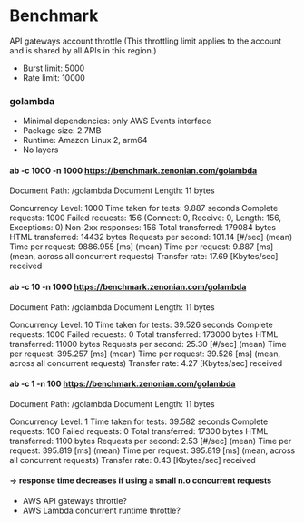 # Benchmark

API gateways account throttle (This throttling limit applies to the account and is shared by all APIs in this region.)

- Burst limit: 5000
- Rate limit: 10000

### golambda

- Minimal dependencies: only AWS Events interface
- Package size: 2.7MB
- Runtime: Amazon Linux 2, arm64
- No layers

#### ab -c 1000 -n 1000 https://benchmark.zenonian.com/golambda

Document Path: /golambda
Document Length: 11 bytes

Concurrency Level: 1000
Time taken for tests: 9.887 seconds
Complete requests: 1000
Failed requests: 156
(Connect: 0, Receive: 0, Length: 156, Exceptions: 0)
Non-2xx responses: 156
Total transferred: 179084 bytes
HTML transferred: 14432 bytes
Requests per second: 101.14 [#/sec] (mean)
Time per request: 9886.955 [ms] (mean)
Time per request: 9.887 [ms] (mean, across all concurrent requests)
Transfer rate: 17.69 [Kbytes/sec] received

#### ab -c 10 -n 1000 https://benchmark.zenonian.com/golambda

Document Path: /golambda
Document Length: 11 bytes

Concurrency Level: 10
Time taken for tests: 39.526 seconds
Complete requests: 1000
Failed requests: 0
Total transferred: 173000 bytes
HTML transferred: 11000 bytes
Requests per second: 25.30 [#/sec] (mean)
Time per request: 395.257 [ms] (mean)
Time per request: 39.526 [ms] (mean, across all concurrent requests)
Transfer rate: 4.27 [Kbytes/sec] received

#### ab -c 1 -n 100 https://benchmark.zenonian.com/golambda

Document Path: /golambda
Document Length: 11 bytes

Concurrency Level: 1
Time taken for tests: 39.582 seconds
Complete requests: 100
Failed requests: 0
Total transferred: 17300 bytes
HTML transferred: 1100 bytes
Requests per second: 2.53 [#/sec] (mean)
Time per request: 395.819 [ms] (mean)
Time per request: 395.819 [ms] (mean, across all concurrent requests)
Transfer rate: 0.43 [Kbytes/sec] received

#### -> response time decreases if using a small n.o concurrent requests

- AWS API gateways throttle?
- AWS Lambda concurrent runtime throttle?
